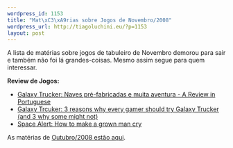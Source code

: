 ```yaml
--- 
wordpress_id: 1153
title: "Mat\xC3\xA9rias sobre Jogos de Novembro/2008"
wordpress_url: http://tiagoluchini.eu/?p=1153
layout: post
---
```

A lista de matérias sobre jogos de tabuleiro de Novembro demorou para sair e também não foi lá grandes-coisas. Mesmo assim segue para quem interessar.

<strong>Review de Jogos:</strong>
<ul>
	<li><a href="http://www.boardgamegeek.com/thread/352482" target="_blank">Galaxy Trucker: Naves pré-fabricadas e muita aventura - A Review in Portuguese</a></li>
	<li><a href="http://www.boardgamegeek.com/thread/352719" target="_blank">Galaxy Trcuker: 3 reasons why every gamer should try Galaxy Trucker (and 3 why some might not)</a></li>
	<li><a href="http://www.boardgamegeek.com/thread/356697" target="_blank">Space Alert: How to make a grown man cry</a></li>
</ul>
As matérias de <a href="http://tiagoluchini.eu/2008/11/03/materias-sobre-jogos-de-outubro2008/" target="_self">Outubro/2008 estão aqui</a>.
